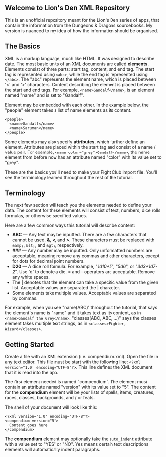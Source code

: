 Welcome to Lion's Den XML Repository
---
This is an unofficial repository meant for the Lion's Den series of apps, that contain the information from the Dungeons & Dragons sourcebooks. My version is nuanced to my idea of how the information should be organised.

The Basics
---
XML is a markup language, much like HTML. It was designed to describe date. The most basic units of an XML documents are called **elements**. Elements consist of three parts: start tag, content, and end tag. The start tag is represented using ```<abc>```, while the end tag is represented using ```</abc>```. The "abc" represents the element name, which is placed between '<' and '>' characters. Content describing the element is placed between the start and end tags. For example, ```<name>Gandalf</name>```, is an element named "name" and is set to "Gandalf".

Element may be embedded with each other. In the example below, the "people" element takes a list of name elements as its content.
```
<people>
  <name>Gandalf</name>
  <name>Saruman</name>
</people>
```

Some elements may also specify **attributes**, which further define an element. Attributes are placed within the start tag and consist of a name / value pair. For example, ```<name color="grey">Gandalf</name>```, the name element from before now has an attribute named "color" with its value set to "grey".

These are the basics you'll need to make your Fight Club import file. You'll see the terminology learned throughout the rest of the tutorial.

Terminology
---
The next few  section will teach you the elements needed to define your data. The content for these elements will consist of text, numbers, dice rolls formulas, or otherwise specified values.

Here are a few common ways this tutorial will describe content:
* **ABC** — Any text may be inputted. There are a few characters that cannot be used. **&**, **<**, and **>**. These characters must be replaced with ```&amp;```, ```&lt;```, and ```&gt;```, respectively.
* **###** — Any number may be inputted. Only unformatted numbers are acceptable, meaning remove any commas and other characters, except for dots for decimal point numbers.
* **D20** — A dice roll formula. For example, "*1d10+5*", "*5d6*", or "*3d3+1d7-2*". Use 'd' to denote a die. = and - operators are acceptable. Remove any white spaces.
* The | denotes that the element can take a specific value from the given list. Acceptable values are separated the | character.
* Some elements take multiple values. Acceptable values are separated by commas.

For example, when you see "name(ABC)' throughout the tutorial, that says the element's name is "name" and it takes text as its content, as in ```<name>Gandalf the Grey</name>```. "classes(ABC, ABC, ...)" says the classes element takes multiple text strings, as in ```<classes>Fighter, Wizard</classes>```.

Getting Started
---
Create a file with an XML extension (i.e. compendium.xml). Open the file in any text editor. This file must be start with the following line: ```<?xml version="1.0' encoding="UTF-8"?>```. This line defines the XML document that it is read into the app.

The first element needed is named "compendium". The element must contain an attribute named "version" with its value set to "5". The content for the **compendium** element will be your lists of spells, items, creatures, races, classes, backgrounds, and / or feats.

The shell of your document will look like this:
```
<?xml version="1.0" encoding="UTF-8"?>
<compendium version="5">
  Content goes here
</compendium>
```

The **compendium** element may optionally take the ```auto_indent``` attribute with a value set to "YES" or "NO". Yes means certain text descriptions elements will automatically indent paragraphs.
